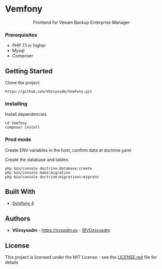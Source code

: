 # Vemfony
<center>Frontend for Veeam Backup Enterprise Manager</center>

### Prerequisites

* PHP 7.1 or higher
* Mysql
* Composer

## Getting Started

Clone the project

```
https://github.com/VGzsysadm/Vemfony.git
```
### Installing

Install dependencies

```
cd Vemfony
composer install
```
### Prod mode

Create ENV variables in the host, confirm data at doctrine.yaml

Create the database and tables:

```
php bin/console doctrine:database:create
php bin/console make:migration
php bin/console doctrine:migrations:migrate
```

## Built With

* [Symfony 4](https://symfony.com/doc/current/index.html)

## Authors

* **VGzsysadm** - *https://sysadm.es* - [@VGzsysadm](https://github.com/VGzsysadm)

## License

This project is licensed under the MIT License - see the [LICENSE.md](https://github.com/VGzsysadm/Vemfony/blob/master/LICENSE.MD) file for details


